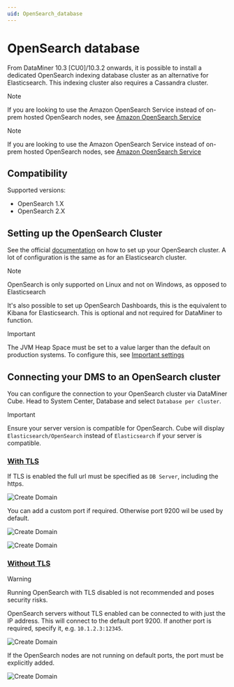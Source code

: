 ```yaml
---
uid: OpenSearch_database
---
```


# OpenSearch database

From DataMiner 10.3 [CU0]/10.3.2 onwards, it is possible to install a dedicated OpenSearch indexing database cluster as an alternative for Elasticsearch. This indexing cluster also requires a Cassandra cluster.

> [!NOTE]
> If you are looking to use the Amazon OpenSearch Service instead of on-prem hosted OpenSearch nodes, see [Amazon OpenSearch Service](xref:Amazon_OpenSearch_Service)

> [!NOTE]
> If you are looking to use the Amazon OpenSearch Service instead of on-prem hosted OpenSearch nodes, see [Amazon OpenSearch Service](xref:Amazon_OpenSearch_Service)

## Compatibility

Supported versions:

- OpenSearch 1.X
- OpenSearch 2.X

## Setting up the OpenSearch Cluster

See the official [documentation](https://opensearch.org/docs/latest/) on how to set up your OpenSearch cluster. A lot of configuration is the same as for an Elasticsearch cluster.

> [!NOTE]
> OpenSearch is only supported on Linux and not on Windows, as opposed to Elasticsearch

It's also possible to set up OpenSearch Dashboards, this is the equivalent to Kibana for Elasticsearch.
This is optional and not required for DataMiner to function.

> [!IMPORTANT]
> The JVM Heap Space must be set to a value larger than the default on production systems.
> To configure this, see [Important settings](https://opensearch.org/docs/latest/opensearch/install/important-settings)

## Connecting your DMS to an OpenSearch cluster

You can configure the connection to your OpenSearch cluster via DataMiner Cube. Head to System Center, Database and select `Database per cluster`.

> [!IMPORTANT]
> Ensure your server version is compatible for OpenSearch. Cube will display `Elasticsearch/OpenSearch` instead of `Elasticsearch` if your server is compatible.

### [With TLS](#tab/tabid-1)

If TLS is enabled the full url must be specified as `DB Server`, including the https.

![Create Domain](~/user-guide/images/Amazon_OpenSearch_CubeConfig_OpenSearch_FQDN.png)

You can add a custom port if required. Otherwise port 9200 wil be used by default.

![Create Domain](~/user-guide/images/Amazon_OpenSearch_CubeConfig_OpenSearch_FQDN_and_Port.png)

![Create Domain](~/user-guide/images/Amazon_OpenSearch_CubeConfig_OpenSearch_FQDN.png)

### [Without TLS](#tab/tabid-2)

> [!WARNING]
> Running OpenSearch with TLS disabled is not recommended and poses security risks.

OpenSearch servers without TLS enabled can be connected to with just the IP address.
This will connect to the default port 9200. If another port is required, specify it, e.g. `10.1.2.3:12345`.

![Create Domain](~/user-guide/images/Amazon_OpenSearch_CubeConfig_OpenSearch_IPs.png)

If the OpenSearch nodes are not running on default ports, the port must be explicitly added.

![Create Domain](~/user-guide/images/Amazon_OpenSearch_CubeConfig_OpenSearch_IPs_With_Port.png)
